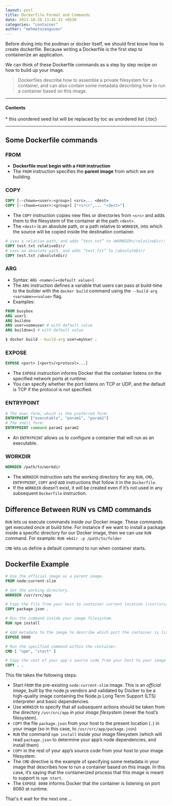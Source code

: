 ```yaml
---
layout: post
title: Dockerfile Format and Commands
date: 2021-10-28 13:45:31 +0530
categories: "container"
author: "mehmetozanguven"
---
```


Before diving into the podman or docker itself, we should first know how to create dockerfile. Because writing a Dockerfile is the first step to containerize an application.

We can think of these Dockerfile commands as a step by step recipe on how to build up your image.  

> Dockerfiles describe how to assemble a private filesystem for a container, and can also contain some metadata describing how to run a container based on this image.

<nav class="custom-table-of-contents">
<hr class="horizontal-line">
  <h4 class="table-of-contents-title">Contents</h4>
  * this unordered seed list will be replaced by toc as unordered list
  {:toc}
 <hr class="horizontal-line">
</nav>

## Some Dockerfile commands

### FROM

- **Dockerfile must begin with a `FROM` instruction** 
- The `FROM` instruction specifies the **parent image** from which we are building.

### COPY

````dockerfile
COPY [--chown=<user>:<group>] <src>... <dest>
COPY [--chown=<user>:<group>] ["<src>",... "<dest>"]
````

- The `COPY` instruction copies new files or directories from `<src>` and adds them to the filesystem of the container at the path `<dest>`.
- The `<dest>` is an absolute path, or a path relative to `WORKDIR`, into which the source will be copied inside the destination container.

```dockerfile
# uses a relative path, and adds “test.txt” to <WORKDIR>/relativeDir/:
COPY test.txt relativeDir/
# uses an absolute path, and adds “test.txt” to /absoluteDir/
COPY test.txt /absoluteDir/
```

### ARG

- Syntax:  `ARG <name>[=<default value>]`
- The `ARG` instruction defines a variable that users can pass at build-time to the builder with the `docker build` command using the `--build-arg <varname>=<value>` flag. 
- Examples:

```dockerfile
FROM busybox
ARG user1
ARG buildno
ARG user=someuser # with default value
ARG buildno=1 # with default value
```

```bash
$ docker build --build-arg user=myUser .
```

### EXPOSE

```dockerfile
EXPOSE <port> [<port>/<protocol>...]
```

- The `EXPOSE` instruction informs Docker that the container listens on the specified network ports at runtime.
- You can specify whether the port listens on TCP or UDP, and the default is TCP if the protocol is not specified.

### ENTRYPOINT

````dockerfile
# The exec form, which is the preferred form:
ENTRYPOINT ["executable", "param1", "param2"]
# The shell form:
ENTRYPOINT command param1 param2
````

- An `ENTRYPOINT` allows us to configure a container that will run as an executable.

### WORKDIR

```dockerfile
WORKDIR /path/to/workdir
```

- The `WORKDIR` instruction sets the working directory for any `RUN`, `CMD`, `ENTRYPOINT`, `COPY` and `ADD` instructions that follow it in the `Dockerfile`.
- If the `WORKDIR` doesn’t exist, it will be created even if it’s not used in any subsequent `Dockerfile` instruction.



## Difference Between RUN vs CMD commands

`RUN` lets us execute commands inside our Docker image. These commands get executed once at build time. For instance if we want to install a package inside a specific directory for our Docker image, then we can use `RUN` command. For example: `RUN mkdir -p /path/to/folder`

`CMD` lets us define a default command to run when container starts.

## Dockerfile Example


```dockerfile
# Use the official image as a parent image.
FROM node:current-slim

# Set the working directory.
WORKDIR /usr/src/app

# Copy the file from your host to container current location (/usr/src/app).
COPY package.json .

# Run the command inside your image filesystem.
RUN npm install

# Add metadata to the image to describe which port the container is listening on at runtime.
EXPOSE 8080

# Run the specified command within the container.
CMD [ "npm", "start" ]

# Copy the rest of your app's source code from your host to your image filesystem.
COPY . .
```

This file takes the following steps:

- Start `FROM` the pre-existing `node:current-slim` image. This is an *official image*, built by the node.js vendors and validated by Docker to be a  high-quality image containing the Node.js Long Term Support (LTS)  interpreter and basic dependencies.
- Use `WORKDIR` to specify that all subsequent actions should be taken from the directory `/usr/src/app` *in your image filesystem* (never the host’s filesystem).
- `COPY` the file `package.json` from your host to the present location (`.`) in your image (so in this case, to `/usr/src/app/package.json`)
- `RUN` the command `npm install` inside your image filesystem (which will read `package.json` to determine your app’s node dependencies, and install them)
- `COPY` in the rest of your app’s source code from your host to your image filesystem.
- The `CMD` directive is the  example of specifying some metadata in your image that describes how to  run a container based on this image. In this case, it’s saying that the  containerized process that this image is meant to support is `npm start`.
- The `EXPOSE 8080` informs Docker that the container is listening on port 8080 at runtime.

That's it wait for the next one ...


